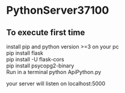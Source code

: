 
# PythonServer37100

## To execute first time
install pip and python version >=3 on your pc    
pip install flask    
pip install -U flask-cors     
pip install psycopg2-binary    
Run in a terminal python ApiPython.py    

your server will listen on localhost:5000